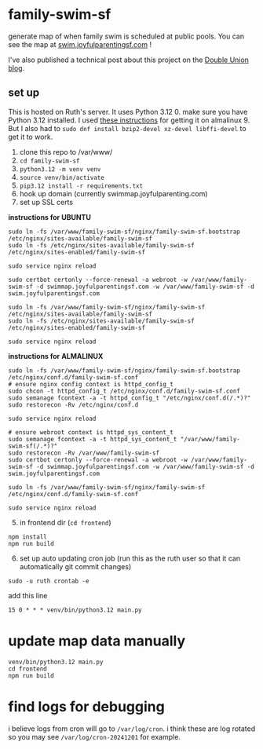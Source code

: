 # family-swim-sf
generate map of when family swim is scheduled at public pools. You can see the map at [swim.joyfulparentingsf.com](https://swim.joyfulparentingsf.com) !

I've also published a technical post about this project on the [Double Union blog](https://www.tumblr.com/doubleunion/770003986659131392/the-making-of-the-sf-family-swim-map?source=share).

## set up
This is hosted on Ruth's server. It uses Python 3.12
0. make sure you have Python 3.12 installed. I used [these instructions](https://wiki.crowncloud.net/?How_to_Install_Python_3_12_on_AlmaLinux_9) for getting it on almalinux 9. But I also had to `sudo dnf install bzip2-devel xz-devel libffi-devel` to get it to work.
1. clone this repo to /var/www/
2. `cd family-swim-sf`
3. `python3.12 -m venv venv`
4. `source venv/bin/activate`
5. `pip3.12 install -r requirements.txt`
6. hook up domain (currently swimmap.joyfulparenting.com)
7. set up SSL certs

**instructions for UBUNTU**

```
sudo ln -fs /var/www/family-swim-sf/nginx/family-swim-sf.bootstrap /etc/nginx/sites-available/family-swim-sf
sudo ln -fs /etc/nginx/sites-available/family-swim-sf /etc/nginx/sites-enabled/family-swim-sf

sudo service nginx reload

sudo certbot certonly --force-renewal -a webroot -w /var/www/family-swim-sf -d swimmap.joyfulparentingsf.com -w /var/www/family-swim-sf -d swim.joyfulparentingsf.com

sudo ln -fs /var/www/family-swim-sf/nginx/family-swim-sf /etc/nginx/sites-available/family-swim-sf
sudo ln -fs /etc/nginx/sites-available/family-swim-sf /etc/nginx/sites-enabled/family-swim-sf

sudo service nginx reload
```

**instructions for ALMALINUX**

```
sudo ln -fs /var/www/family-swim-sf/nginx/family-swim-sf.bootstrap /etc/nginx/conf.d/family-swim-sf.conf
# ensure nginx config context is httpd_config_t
sudo chcon -t httpd_config_t /etc/nginx/conf.d/family-swim-sf.conf
sudo semanage fcontext -a -t httpd_config_t "/etc/nginx/conf.d(/.*)?"
sudo restorecon -Rv /etc/nginx/conf.d

sudo service nginx reload

# ensure webroot context is httpd_sys_content_t
sudo semanage fcontext -a -t httpd_sys_content_t "/var/www/family-swim-sf(/.*)?"
sudo restorecon -Rv /var/www/family-swim-sf
sudo certbot certonly --force-renewal -a webroot -w /var/www/family-swim-sf -d swimmap.joyfulparentingsf.com -w /var/www/family-swim-sf -d swim.joyfulparentingsf.com

sudo ln -fs /var/www/family-swim-sf/nginx/family-swim-sf /etc/nginx/conf.d/family-swim-sf.conf

sudo service nginx reload
```

5. in frontend dir (`cd frontend`)
```
npm install
npm run build
```

6. set up auto updating cron job (run this as the ruth user so that it can automatically git commit changes)

```
sudo -u ruth crontab -e
```

add this line

```
15 0 * * * venv/bin/python3.12 main.py
```

# update map data manually

```
venv/bin/python3.12 main.py
cd frontend
npm run build
```

# find logs for debugging

i believe logs from cron will go to `/var/log/cron`. i think these are log rotated so you may see `/var/log/cron-20241201` for example.
